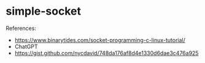 # simple-socket
References: 
- https://www.binarytides.com/socket-programming-c-linux-tutorial/
- ChatGPT
- https://gist.github.com/nycdavid/748da176af8d4e1330d6dae3c476a925